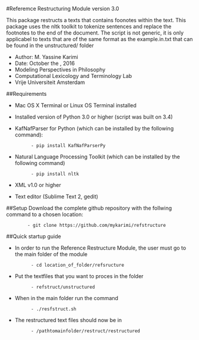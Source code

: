 #Referemce Restructuring Module version 3.0

This package restructs a texts that contains foonotes within the text. This package uses the nltk toolkit to tokenize sentences and replace the footnotes to the end of the document. The script is not generic, it is only applicabel to texts that are of the same format as the example.in.txt that can be found in the unstructured/ folder

- Author: M. Yassine Karimi
- Date: October the , 2016
- Modeling Perspectives in Philosophy
- Computational Lexicology and Terminology Lab
- Vrije Universiteit Amsterdam

##Requirements
- Mac OS X Terminal or Linux OS Terminal installed
- Installed version of Python 3.0 or higher (script was built on 3.4)
- KafNafParser for Python (which can be installed by the following command):

            - pip install KafNafParserPy

- Natural Language Processing Toolkit (which can be installed by the following command)

            - pip install nltk

- XML v1.0 or higher
- Text editor (Sublime Text 2, gedit)


##Setup
Download the complete github repository with the follwing command to a chosen location:

            - git clone https://github.com/mykarimi/refstructure
            
##Quick startup guide
- In order to run the Reference Restructure Module, the user must go to the main folder of the module

            - cd location_of_folder/refsructure
            
- Put the textfiles that you want to proces in the folder

            - refstruct/unstructured

- When in the main folder run the command

            - ./resfstruct.sh
            
- The restructured text files should now be in 

            - /pathtomainfolder/restruct/restructured 
            
